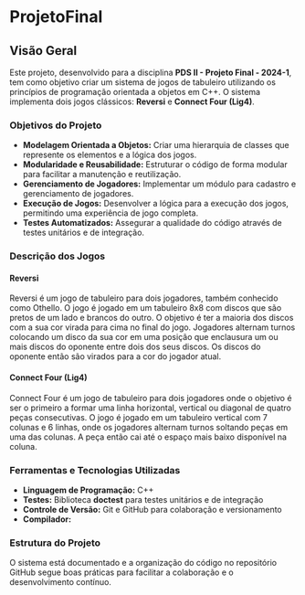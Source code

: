 # ProjetoFinal
 
## Visão Geral
Este projeto, desenvolvido para a disciplina **PDS II - Projeto Final - 2024-1**, tem como objetivo criar um sistema de jogos de tabuleiro utilizando os princípios de programação orientada a objetos em C++. O sistema implementa dois jogos clássicos: **Reversi** e **Connect Four (Lig4)**.

### Objetivos do Projeto
- **Modelagem Orientada a Objetos:** Criar uma hierarquia de classes que represente os elementos e a lógica dos jogos.
- **Modularidade e Reusabilidade:** Estruturar o código de forma modular para facilitar a manutenção e reutilização.
- **Gerenciamento de Jogadores:** Implementar um módulo para cadastro e gerenciamento de jogadores.
- **Execução de Jogos:** Desenvolver a lógica para a execução dos jogos, permitindo uma experiência de jogo completa.
- **Testes Automatizados:** Assegurar a qualidade do código através de testes unitários e de integração.

### Descrição dos Jogos

#### Reversi
Reversi é um jogo de tabuleiro para dois jogadores, também conhecido como Othello. O jogo é jogado em um tabuleiro 8x8 com discos que são pretos de um lado e brancos do outro. O objetivo é ter a maioria dos discos com a sua cor virada para cima no final do jogo. Jogadores alternam turnos colocando um disco da sua cor em uma posição que enclausura um ou mais discos do oponente entre dois dos seus discos. Os discos do oponente então são virados para a cor do jogador atual.

#### Connect Four (Lig4)
Connect Four é um jogo de tabuleiro para dois jogadores onde o objetivo é ser o primeiro a formar uma linha horizontal, vertical ou diagonal de quatro peças consecutivas. O jogo é jogado em um tabuleiro vertical com 7 colunas e 6 linhas, onde os jogadores alternam turnos soltando peças em uma das colunas. A peça então cai até o espaço mais baixo disponível na coluna.

### Ferramentas e Tecnologias Utilizadas
- **Linguagem de Programação:** C++
- **Testes:** Biblioteca **doctest** para testes unitários e de integração
- **Controle de Versão:** Git e GitHub para colaboração e versionamento
- **Compilador:** 

### Estrutura do Projeto





O sistema está documentado e a organização do código no repositório GitHub segue boas práticas para facilitar a colaboração e o desenvolvimento contínuo.
